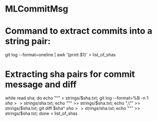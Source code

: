 # MLCommitMsg
# Command to extract commits into a string pair:
git log --format=oneline | awk '{print $1}' > list_of_shas

# Extracting sha pairs for commit message and diff
while read sha; do echo "\"" > strings/$sha.txt; git log --format=%B -n 1 $sha >> strings/$sha.txt; echo "\"" >> strings/$sha.txt; echo ",\"" >> strings/$sha.txt; git diff $sha^ $sha >> strings/$sha.txt; echo "\"" >> strings/$sha.txt; done < list_of_shas
